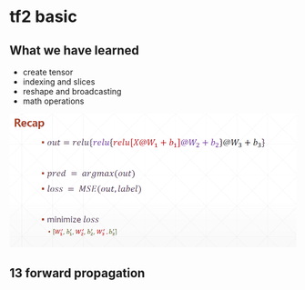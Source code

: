 # tf2 basic

## What we have learned
* create tensor
* indexing and slices
* reshape and broadcasting
* math operations


![](recap.png)

## 13 forward propagation  



